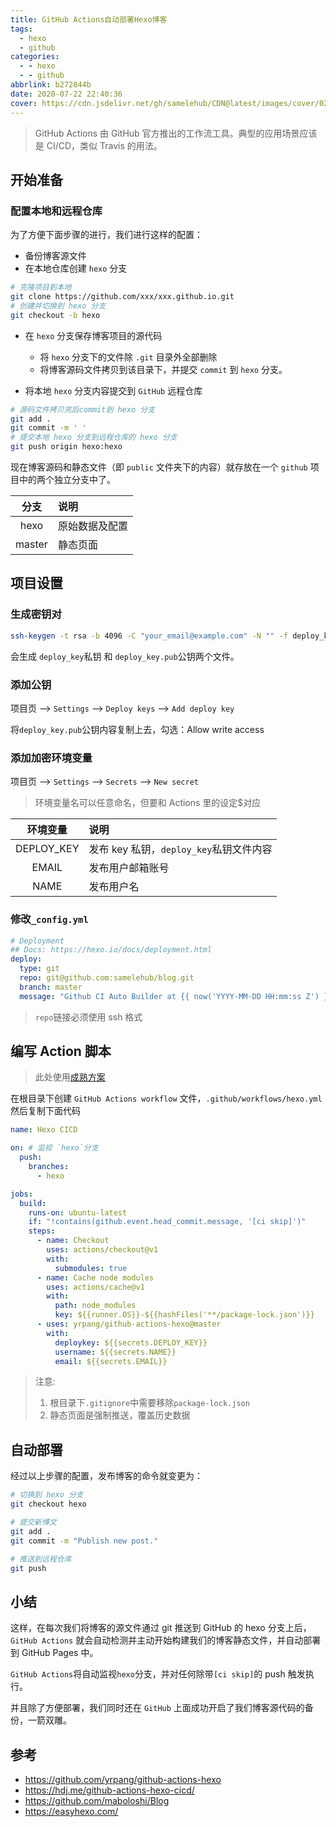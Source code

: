 ```yaml
---
title: GitHub Actions自动部署Hexo博客
tags:
  - hexo
  - github
categories:
  - - hexo
  - - github
abbrlink: b272844b
date: 2020-07-22 22:40:36
cover: https://cdn.jsdelivr.net/gh/samelehub/CDN@latest/images/cover/02.jpg
---
```


> GitHub Actions 由 GitHub 官方推出的工作流工具。典型的应用场景应该是 CI/CD，类似 Travis 的用法。

## 开始准备

### 配置本地和远程仓库

为了方便下面步骤的进行，我们进行这样的配置：

- 备份博客源文件
- 在本地仓库创建 `hexo` 分支

```sh
# 克隆项目到本地
git clone https://github.com/xxx/xxx.github.io.git
# 创建并切换到 hexo 分支
git checkout -b hexo
```

- 在 `hexo` 分支保存博客项目的源代码

  - 将 `hexo` 分支下的文件除 `.git` 目录外全部删除
  - 将博客源码文件拷贝到该目录下，并提交 `commit` 到 `hexo` 分支。

- 将本地 `hexo` 分支内容提交到 `GitHub` 远程仓库

```sh
# 源码文件拷贝完后commit到 hexo 分支
git add .
git commit -m ' '
# 提交本地 hexo 分支到远程仓库的 hexo 分支
git push origin hexo:hexo
```

现在博客源码和静态文件（即 `public` 文件夹下的内容）就存放在一个 `github` 项目中的两个独立分支中了。

|  分支  | 说明           |
| :----: | :------------- |
|  hexo  | 原始数据及配置 |
| master | 静态页面       |

## 项目设置

### 生成密钥对

```sh
ssh-keygen -t rsa -b 4096 -C "your_email@example.com" -N "" -f deploy_key
```

会生成 `deploy_key`私钥 和 `deploy_key.pub`公钥两个文件。

### 添加公钥

项目页 --> `Settings` --> `Deploy keys` --> `Add deploy key`

将`deploy_key.pub`公钥内容复制上去，勾选：Allow write access

### 添加加密环境变量

项目页 --> `Settings` --> `Secrets` --> `New secret`

> 环境变量名可以任意命名，但要和 Actions 里的设定\$对应

|  环境变量  | 说明                                    |
| :--------: | :-------------------------------------- |
| DEPLOY_KEY | 发布 key 私钥，`deploy_key`私钥文件内容 |
|   EMAIL    | 发布用户邮箱账号                        |
|    NAME    | 发布用户名                              |

### 修改`_config.yml`

```yaml
# Deployment
## Docs: https://hexo.io/docs/deployment.html
deploy:
  type: git
  repo: git@github.com:samelehub/blog.git
  branch: master
  message: "Github CI Auto Builder at {{ now('YYYY-MM-DD HH:mm:ss Z') }}"
```

> `repo`链接必须使用 ssh 格式

## 编写 Action 脚本

> 此处使用[成熟方案](https://github.com/yrpang/github-actions-hexo)

在根目录下创建 `GitHub Actions workflow` 文件，`.github/workflows/hexo.yml` 然后复制下面代码

```yaml
name: Hexo CICD

on: # 监视 `hexo`分支
  push:
    branches:
      - hexo

jobs:
  build:
    runs-on: ubuntu-latest
    if: "!contains(github.event.head_commit.message, '[ci skip]')"
    steps:
      - name: Checkout
        uses: actions/checkout@v1
        with:
          submodules: true
      - name: Cache node modules
        uses: actions/cache@v1
        with:
          path: node_modules
          key: ${{runner.OS}}-${{hashFiles('**/package-lock.json')}}
      - uses: yrpang/github-actions-hexo@master
        with:
          deploykey: ${{secrets.DEPLOY_KEY}}
          username: ${{secrets.NAME}}
          email: ${{secrets.EMAIL}}
```

> 注意:
>
> 1. 根目录下`.gitignore`中需要移除`package-lock.json`
> 2. 静态页面是强制推送，覆盖历史数据

## 自动部署

经过以上步骤的配置，发布博客的命令就变更为：

```sh
# 切换到 hexo 分支
git checkout hexo

# 提交新博文
git add .
git commit -m "Publish new post."

# 推送到远程仓库
git push
```

## 小结

这样，在每次我们将博客的源文件通过 git 推送到 GitHub 的 hexo 分支上后，`GitHub Actions` 就会自动检测并主动开始构建我们的博客静态文件，并自动部署到 GitHub Pages 中。

`GitHub Actions`将自动监视`hexo`分支，并对任何除带`[ci skip]`的 push 触发执行。

并且除了方便部署，我们同时还在 `GitHub` 上面成功开启了我们博客源代码的备份，一箭双雕。

## 参考

- https://github.com/yrpang/github-actions-hexo
- https://hdj.me/github-actions-hexo-cicd/
- https://github.com/maboloshi/Blog
- https://easyhexo.com/
